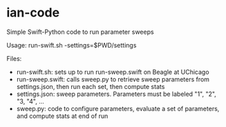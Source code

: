# ian-code
Simple Swift-Python code to run parameter sweeps

Usage: run-swift.sh -settings=$PWD/settings

Files:
- run-swift.sh: sets up to run run-sweep.swift on Beagle at UChicago
- run-sweep.swift: calls sweep.py to retrieve sweep parameters from settings.json, then run each set, then compute stats
- settings.json: sweep parameters. Parameters must be labeled "1", "2", "3, "4", ... 
- sweep.py: code to configure parameters, evaluate a set of parameters, and compute stats at end of run
